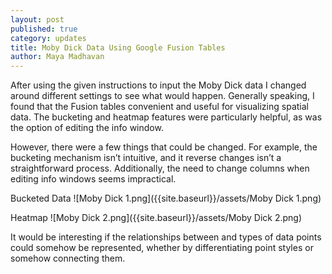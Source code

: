 ```yaml
---
layout: post
published: true
category: updates
title: Moby Dick Data Using Google Fusion Tables
author: Maya Madhavan
---
```

After using the given instructions to input the Moby Dick data I changed around different settings to see what would happen. Generally speaking, I found that the Fusion tables convenient and useful for visualizing spatial data. The bucketing and heatmap features were particularly helpful, as was the option of editing the info window.

However, there were a few things that could be changed. For example, the bucketing mechanism isn’t intuitive, and it reverse changes isn’t a straightforward process. Additionally, the need to change columns when editing info windows seems impractical.

Bucketed Data
![Moby Dick 1.png]({{site.baseurl}}/assets/Moby Dick 1.png)

Heatmap
![Moby Dick 2.png]({{site.baseurl}}/assets/Moby Dick 2.png)


It would be interesting if the relationships between and types of data points could somehow be represented, whether by differentiating point styles or somehow connecting them.
